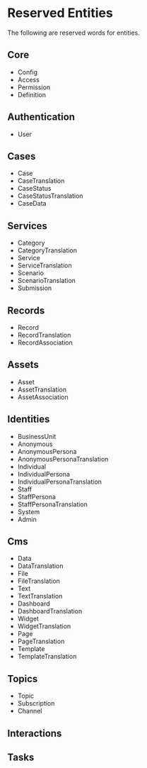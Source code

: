 # Reserved Entities

The following are reserved words for entities.

## Core

- Config
- Access
- Permission
- Definition

## Authentication

- User

## Cases

- Case
- CaseTranslation
- CaseStatus
- CaseStatusTranslation
- CaseData

## Services

- Category
- CategoryTranslation
- Service
- ServiceTranslation
- Scenario
- ScenarioTranslation
- Submission

## Records

- Record
- RecordTranslation
- RecordAssociation

## Assets

- Asset
- AssetTranslation
- AssetAssociation

## Identities

- BusinessUnit
- Anonymous
- AnonymousPersona
- AnonymousPersonaTranslation
- Individual
- IndividualPersona
- IndividualPersonaTranslation
- Staff
- StaffPersona
- StaffPersonaTranslation
- System
- Admin

## Cms

- Data
- DataTranslation
- File
- FileTranslation
- Text
- TextTranslation
- Dashboard
- DashboardTranslation
- Widget
- WidgetTranslation
- Page
- PageTranslation
- Template
- TemplateTranslation

## Topics

- Topic
- Subscription
- Channel

## Interactions

## Tasks
